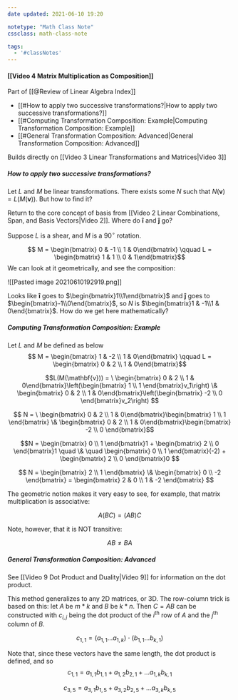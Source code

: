 ```yaml
---
date updated: 2021-06-10 19:20

notetype: "Math Class Note"
cssclass: math-class-note

tags:
  - '#classNotes'
---
```


#### [[Video 4 Matrix Multiplication as Composition]]
Part of [[@Review of Linear Algebra Index]]
- [[#How to apply two successive transformations?|How to apply two successive transformations?]]
- [[#Computing Transformation Composition: Example|Computing Transformation Composition: Example]]
- [[#General Transformation Composition: Advanced|General Transformation Composition: Advanced]]

Builds directly on [[Video 3 Linear Transformations and Matrices|Video 3]] 

##### How to apply two successive transformations?

Let $L$ and $M$ be linear transformations. There exists some $N$ such that $N(\mathbf{v}) = L(M(\mathbf{v}))$. But how to find it?

Return to the core concept of basis from [[Video 2 Linear Combinations, Span, and Basis Vectors|Video 2]]. Where do $\mathbf{\hat{i}}$ and $\mathbf{\hat{j}}$ go?

Suppose $L$ is a shear, and $M$ is a 90$^\circ$ rotation. 

$$ M = \begin{bmatrix} 0 & -1 \\ 1 & 0\end{bmatrix} \qquad L = \begin{bmatrix} 1 & 1 \\ 0 & 1\end{bmatrix}$$
We can look at it geometrically, and see the composition:

![[Pasted image 20210610192919.png]]

Looks like $\mathbf{\hat{i}}$ goes to $\begin{bmatrix}1\\1\end{bmatrix}$ and $\mathbf{\hat{j}}$ goes to $\begin{bmatrix}-1\\0\end{bmatrix}$, so $N$ is $\begin{bmatrix}1 & -1\\1 & 0\end{bmatrix}$. How do we get here mathematically?

##### Computing Transformation Composition: Example
Let $L$ and $M$ be defined as below
$$ M = \begin{bmatrix} 1 & -2 \\ 1 & 0\end{bmatrix} \qquad L = \begin{bmatrix} 0 & 2 \\ 1 & 0\end{bmatrix}$$

$$L(M(\mathbf{v})) = \ \begin{bmatrix} 0 & 2 \\ 1 & 0\end{bmatrix}\left(\begin{bmatrix} 1 \\ 1 \end{bmatrix}v_1\right) \&   \begin{bmatrix} 0 & 2 \\ 1 & 0\end{bmatrix}\left(\begin{bmatrix} -2 \\ 0 \end{bmatrix}v_2\right) $$

$$ N = \ \begin{bmatrix} 0 & 2 \\ 1 & 0\end{bmatrix}\begin{bmatrix} 1 \\ 1 \end{bmatrix} \&    \begin{bmatrix} 0 & 2 \\ 1 & 0\end{bmatrix}\begin{bmatrix} -2 \\ 0 \end{bmatrix}$$

$$N = \begin{bmatrix} 0 \\ 1 \end{bmatrix}1 + \begin{bmatrix} 2 \\ 0 \end{bmatrix}1  \quad \& \quad  \begin{bmatrix} 0 \\ 1 \end{bmatrix}(-2) + \begin{bmatrix} 2 \\ 0 \end{bmatrix}0 $$

$$ N = \begin{bmatrix} 2 \\ 1 \end{bmatrix} \& \begin{bmatrix} 0 \\ -2 \end{bmatrix} = \begin{bmatrix} 2 & 0 \\ 1 & -2 \end{bmatrix} $$

The geometric notion makes it very easy to see, for example, that matrix multiplication is associative:

$$A(BC) = (AB)C$$

Note, however, that it is NOT transitive:

$$AB \neq BA$$

##### General Transformation Composition: Advanced

See [[Video 9 Dot Product and Duality|Video 9]] for information on the dot product.

This method generalizes to any 2D matrices, or 3D. The row-column trick is based on this: let $A$ be $m*k$ and $B$ be $k*n$. Then $C= AB$ can be constructed with $c_{i,j}$ being the dot product of the $i$<sup>th</sup> row of $A$ and the $j$<sup>th</sup> column of $B$. 

$$c_{1,1} = (a_{1,1} \ldots a_{1,k}) \: \cdot \: (b_{1,1} \ldots b_{k,1}) $$

Note that, since these vectors have the same length, the dot product is defined, and so
$$c_{1,1} = a_{1,1} b_{1,1} + a_{1,2}b_{2,1} + \ldots a_{1,k} b_{k,1}$$

$$c_{3,5} = a_{3,1} b_{1,5} + a_{3,2}b_{2,5} + \ldots a_{3,k} b_{k,5}$$

